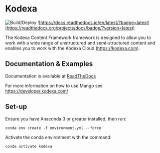 # Kodexa

![Build/Deploy](https://github.com/kodexa-ai/kodexa/workflows/Build%20Python%20Package%20(Development)/badge.svg?branch=master) ![https://docs.readthedocs.io/en/latest/?badge=latest](https://readthedocs.org/projects/docs/badge/?version=latest) 

The Kodexa Content Framework framework is designed to allow you to work with a wide range of unstructured and semi-structured content and enables you to work with the Kodexa Cloud (https://kodexa.com).

## Documentation & Examples

Documentation is available at [ReadTheDocs](https://kodexa-kodexa.readthedocs-hosted.com/en/latest/)

For more information on how to use Mango see https://developer.kodexa.com/

## Set-up

Ensure you have Anaconda 3 or greater installed, then run:

    conda env create -f environment.yml --force
    
Activate the conda environment with the command:

    conda activate kodexa
    

    
